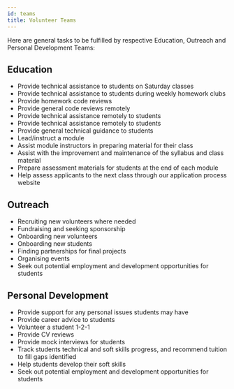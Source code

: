 ```yaml
---
id: teams
title: Volunteer Teams
---
```


Here are general tasks to be fulfilled by respective Education, Outreach and Personal Development Teams:

## Education

- Provide technical assistance to students on Saturday classes
- Provide technical assistance to students during weekly homework clubs
- Provide homework code reviews
- Provide general code reviews remotely
- Provide technical assistance remotely to students
- Provide technical assistance remotely to students
- Provide general technical guidance to students
- Lead/instruct a module
- Assist module instructors in preparing material for their class
- Assist with the improvement and maintenance of the syllabus and class material
- Prepare assessment materials for students at the end of each module
- Help assess applicants to the next class through our application process website

## Outreach

- Recruiting new volunteers where needed
- Fundraising and seeking sponsorship
- Onboarding new volunteers
- Onboarding new students
- Finding partnerships for final projects
- Organising events
- Seek out potential employment and development opportunities for students

## Personal Development

- Provide support for any personal issues students may have
- Provide career advice to students
- Volunteer a student 1-2-1
- Provide CV reviews
- Provide mock interviews for students
- Track students technical and soft skills progress, and recommend tuition to fill gaps identified
- Help students develop their soft skills
- Seek out potential employment and development opportunities for students
